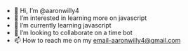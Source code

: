 - 👋 Hi, I’m @aaronwilly4
- 👀 I’m interested in learning more on javascript
- 🌱 I’m currently learning javascript
- 💞️ I’m looking to collaborate on a time bot
- 📫 How to reach me on my email-aaronwilly4@gmail.com

<!---
aaronwilly4/aaronwilly4 is a ✨ special ✨ repository because its `README.md` (this file) appears on your GitHub profile.
You can click the Preview link to take a look at your changes.
--->
